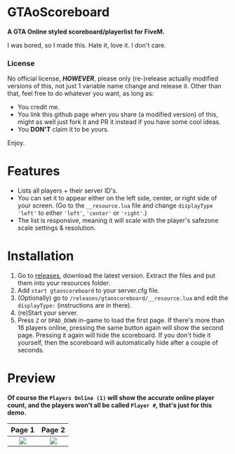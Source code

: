 # GTAoScoreboard
**A GTA Online styled scoreboard/playerlist for FiveM.**

I was bored, so I made this. Hate it, love it. I don't care.

### License
No official license, ***HOWEVER***, please only (re-)release actually modified versions of this, not just 1 variable name change and release it. Other than that, feel free to do whatever you want, as long as:
- You credit me.
- You link this github page when you share (a modified version) of this, might as well just fork it and PR it instead if you have some cool ideas.
- You **DON'T** claim it to be yours.

Enjoy.

# Features
- Lists all players + their server ID's.
- You can set it to appear either on the left side, center, or right side of your screen. (Go to the `__resource.lua` file and change `displayType 'left'` to either `'left'`, `'center'` or `'right'`.)
- The list is responsive, meaning it will scale with the player's safezone scale settings & resolution.

# Installation
1. Go to [releases](https://github.com/TomGrobbe/gtaoscoreboard/releases/), download the latest version. Extract the files and put them into your resources folder.
2. Add `start gtaoscoreboard` to your server.cfg file.
3. (Optionally) go to `/releases/gtaoscoreboard/__resource.lua` and edit the `displayType:` (instructions are in there).
4. (re)Start your server.
5. Press `Z` or `DPAD_DOWN` in-game to load the first page. If there's more than 16 players online, pressing the same button again will show the second page. 
Pressing it again will hide the scoreboard. If you don't hide it yourself, then the scoreboard will automatically hide after a couple of seconds.

# Preview
**Of course the `Players Online (1)` will show the accurate online player count, and the players won't all be called `Player #`, that's just for this demo.**

|Page 1|Page 2|
|:-:|:-:|
|![](https://www.vespura.com/hi/i/5881228.png)|![](https://www.vespura.com/hi/i/7a3c1e4.png)|

